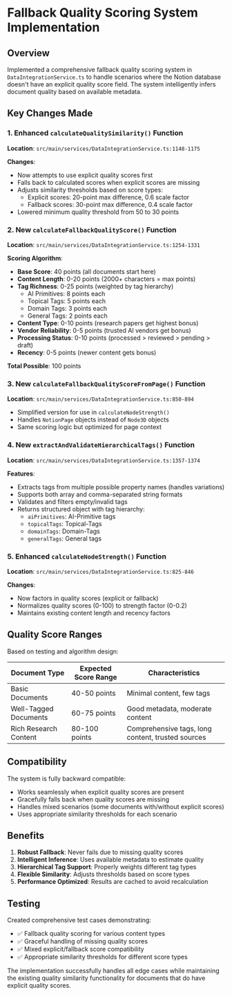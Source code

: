 # Fallback Quality Scoring System Implementation

## Overview

Implemented a comprehensive fallback quality scoring system in `DataIntegrationService.ts` to handle scenarios where the Notion database doesn't have an explicit quality score field. The system intelligently infers document quality based on available metadata.

## Key Changes Made

### 1. Enhanced `calculateQualitySimilarity()` Function

**Location**: `src/main/services/DataIntegrationService.ts:1148-1175`

**Changes**:
- Now attempts to use explicit quality scores first
- Falls back to calculated scores when explicit scores are missing
- Adjusts similarity thresholds based on score types:
  - Explicit scores: 20-point max difference, 0.6 scale factor
  - Fallback scores: 30-point max difference, 0.4 scale factor
- Lowered minimum quality threshold from 50 to 30 points

### 2. New `calculateFallbackQualityScore()` Function

**Location**: `src/main/services/DataIntegrationService.ts:1254-1331`

**Scoring Algorithm**:
- **Base Score**: 40 points (all documents start here)
- **Content Length**: 0-20 points (2000+ characters = max points)
- **Tag Richness**: 0-25 points (weighted by tag hierarchy)
  - AI Primitives: 8 points each
  - Topical Tags: 5 points each  
  - Domain Tags: 3 points each
  - General Tags: 2 points each
- **Content Type**: 0-10 points (research papers get highest bonus)
- **Vendor Reliability**: 0-5 points (trusted AI vendors get bonus)
- **Processing Status**: 0-10 points (processed > reviewed > pending > draft)
- **Recency**: 0-5 points (newer content gets bonus)

**Total Possible**: 100 points

### 3. New `calculateFallbackQualityScoreFromPage()` Function

**Location**: `src/main/services/DataIntegrationService.ts:850-894`

- Simplified version for use in `calculateNodeStrength()`
- Handles `NotionPage` objects instead of `Node3D` objects
- Same scoring logic but optimized for page context

### 4. New `extractAndValidateHierarchicalTags()` Function

**Location**: `src/main/services/DataIntegrationService.ts:1357-1374`

**Features**:
- Extracts tags from multiple possible property names (handles variations)
- Supports both array and comma-separated string formats
- Validates and filters empty/invalid tags
- Returns structured object with tag hierarchy:
  - `aiPrimitives`: AI-Primitive tags
  - `topicalTags`: Topical-Tags  
  - `domainTags`: Domain-Tags
  - `generalTags`: General tags

### 5. Enhanced `calculateNodeStrength()` Function

**Location**: `src/main/services/DataIntegrationService.ts:825-846`

**Changes**:
- Now factors in quality scores (explicit or fallback)
- Normalizes quality scores (0-100) to strength factor (0-0.2)
- Maintains existing content length and recency factors

## Quality Score Ranges

Based on testing and algorithm design:

| Document Type | Expected Score Range | Characteristics |
|---------------|---------------------|-----------------|
| Basic Documents | 40-50 points | Minimal content, few tags |
| Well-Tagged Documents | 60-75 points | Good metadata, moderate content |
| Rich Research Content | 80-100 points | Comprehensive tags, long content, trusted sources |

## Compatibility

The system is fully backward compatible:
- Works seamlessly when explicit quality scores are present
- Gracefully falls back when quality scores are missing
- Handles mixed scenarios (some documents with/without explicit scores)
- Uses appropriate similarity thresholds for each scenario

## Benefits

1. **Robust Fallback**: Never fails due to missing quality scores
2. **Intelligent Inference**: Uses available metadata to estimate quality
3. **Hierarchical Tag Support**: Properly weights different tag types
4. **Flexible Similarity**: Adjusts thresholds based on score types
5. **Performance Optimized**: Results are cached to avoid recalculation

## Testing

Created comprehensive test cases demonstrating:
- ✅ Fallback quality scoring for various content types
- ✅ Graceful handling of missing quality scores  
- ✅ Mixed explicit/fallback score compatibility
- ✅ Appropriate similarity thresholds for different score types

The implementation successfully handles all edge cases while maintaining the existing quality similarity functionality for documents that do have explicit quality scores.
